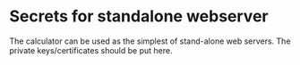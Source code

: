 # Secrets for standalone webserver
The calculator can be used as the simplest of stand-alone web servers. 
The private keys/certificates should be put here.



